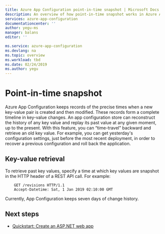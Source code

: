 ```yaml
---
title: Azure App Configuration point-in-time snapshot | Microsoft Docs
description: An overview of how point-in-time snapshot works in Azure App Configuration
services: azure-app-configuration
documentationcenter: ''
author: yegu-ms
manager: balans
editor: ''

ms.service: azure-app-configuration
ms.devlang: na
ms.topic: overview
ms.workload: tbd
ms.date: 02/24/2019
ms.author: yegu
---
```


# Point-in-time snapshot

Azure App Configuration keeps records of the precise times when a new key-value pair is created and then modified. These records form a complete timeline in key-value changes. An app configuration store can reconstruct the history of any key value and replay its past value at any given moment, up to the present. With this feature, you can “time-travel” backward and retrieve an old key value. For example, you can get yesterday's configuration settings, just before the most recent deployment, in order to recover a previous configuration and roll back the application.

## Key-value retrieval

To retrieve past key values, specify a time at which key values are snapshot in the HTTP header of a REST API call. For example:

        GET /revisions HTTP/1.1
        Accept-Datetime: Sat, 1 Jan 2019 02:10:00 GMT

Currently, App Configuration keeps seven days of change history.

## Next steps

* [Quickstart: Create an ASP.NET web app](quickstart-aspnet-core-app.md)  
